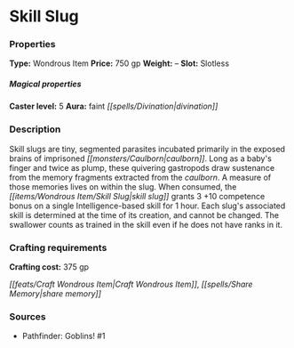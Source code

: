 ﻿---
Title: "Skill Slug"
Type: "Wondrous Item"
Price: "750 gp"
Weight: "–"
Slot: "Slotless"
Caster level: "5"
Aura: "faint divination"
Description: |
  "_Skill slugs_ are tiny, segmented parasites incubated primarily in the exposed brains of imprisoned caulborn. Long as a baby's finger and twice as plump, these quivering gastropods draw sustenance from the memory fragments extracted from the caulborn. A measure of those memories lives on within the slug. When consumed, the _skill slug_ grants 3 +10 competence bonus on a single Intelligence-based skill for 1 hour. Each slug's associated skill is determined at the time of its creation, and cannot be changed. The swallower counts as trained in the skill even if he does not have ranks in it."
Crafting cost: "375 gp"
Sources: "['Pathfinder: Goblins! #1']"
---

# Skill Slug

### Properties

**Type:** Wondrous Item **Price:** 750 gp **Weight:** – **Slot:** Slotless

##### Magical properties

**Caster level:** 5 **Aura:** faint _[[spells/Divination|divination]]_

### Description

Skill slugs are tiny, segmented parasites incubated primarily in the exposed brains of imprisoned _[[monsters/Caulborn|caulborn]]_. Long as a baby's finger and twice as plump, these quivering gastropods draw sustenance from the memory fragments extracted from the _caulborn_. A measure of those memories lives on within the slug. When consumed, the _[[items/Wondrous Item/Skill Slug|skill slug]]_ grants 3 +10 competence bonus on a single Intelligence-based skill for 1 hour. Each slug's associated skill is determined at the time of its creation, and cannot be changed. The swallower counts as trained in the skill even if he does not have ranks in it.

### Crafting requirements

**Crafting cost:** 375 gp

_[[feats/Craft Wondrous Item|Craft Wondrous Item]]_, _[[spells/Share Memory|share memory]]_

### Sources

* Pathfinder: Goblins! #1
